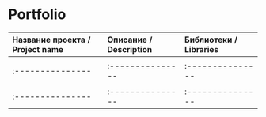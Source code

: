 # Portfolio

| Название проекта / Project name | Описание / Description | Библиотеки / Libraries |
|:---------------|:---------------|:---------------|
|                |                |                |
|:---------------|:---------------|:---------------|
|                |                |                |
|:---------------|:---------------|:---------------|
